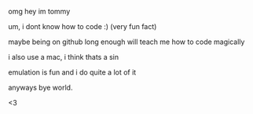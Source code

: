 omg hey im tommy

um, i dont know how to code :) (very fun fact)

maybe being on github long enough will teach me how to code magically

i also use a mac, i think thats a sin

emulation is fun and i do quite a lot of it

anyways bye world.

<3
